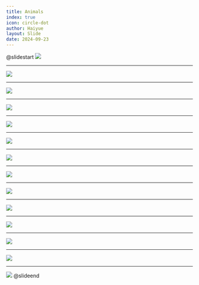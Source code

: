 ```yaml
---
title: Animals
index: true
icon: circle-dot
author: Haiyue
layout: Slide
date: 2024-09-23
---
```

 
@slidestart
![](https://raw.githubusercontent.com/yclord/reading/refs/heads/master/english/Level-K/Animals/001.jpg)

---

![](https://raw.githubusercontent.com/yclord/reading/refs/heads/master/english/Level-K/Animals/002.jpg)

---

![](https://raw.githubusercontent.com/yclord/reading/refs/heads/master/english/Level-K/Animals/003.jpg)

---

![](https://raw.githubusercontent.com/yclord/reading/refs/heads/master/english/Level-K/Animals/004.jpg)

---

![](https://raw.githubusercontent.com/yclord/reading/refs/heads/master/english/Level-K/Animals/005.jpg)

---

![](https://raw.githubusercontent.com/yclord/reading/refs/heads/master/english/Level-K/Animals/006.jpg)

---

![](https://raw.githubusercontent.com/yclord/reading/refs/heads/master/english/Level-K/Animals/007.jpg)

---

![](https://raw.githubusercontent.com/yclord/reading/refs/heads/master/english/Level-K/Animals/008.jpg)

---

![](https://raw.githubusercontent.com/yclord/reading/refs/heads/master/english/Level-K/Animals/009.jpg)

---

![](https://raw.githubusercontent.com/yclord/reading/refs/heads/master/english/Level-K/Animals/010.jpg)

---

![](https://raw.githubusercontent.com/yclord/reading/refs/heads/master/english/Level-K/Animals/011.jpg)

---

![](https://raw.githubusercontent.com/yclord/reading/refs/heads/master/english/Level-K/Animals/012.jpg)

---

![](https://raw.githubusercontent.com/yclord/reading/refs/heads/master/english/Level-K/Animals/013.jpg)

---

![](https://raw.githubusercontent.com/yclord/reading/refs/heads/master/english/Level-K/Animals/014.jpg)
@slideend